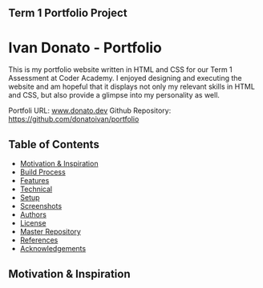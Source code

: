 ## Term 1 Portfolio Project


# Ivan Donato - Portfolio


This is my portfolio website written in HTML and CSS for our Term 1 Assessment at Coder Academy. I enjoyed designing and executing the website and am hopeful that it displays not only my relevant skills in HTML and CSS, but also provide a glimpse into my personality as well.

Portfoli URL: www.donato.dev
Github Repository: https://github.com/donatoivan/portfolio


## Table of Contents
* [Motivation & Inspiration](#Motivation-&-Inspiration)
* [Build Process](#Build-Process)
* [Features](#Features)
* [Technical](#Technical)
* [Setup](#Setup)
* [Screenshots](#Screenshots)
* [Authors](#Authors)
* [License](#License)
* [Master Repository](#Master-Repository)
* [References](#References)
* [Acknowledgements](#Acknowledgements)





## Motivation & Inspiration
